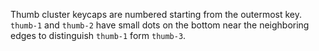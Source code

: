 Thumb cluster keycaps are numbered starting from the outermost key.
`thumb-1` and `thumb-2` have small dots on the bottom near the neighboring edges to distinguish `thumb-1` form `thumb-3`.

